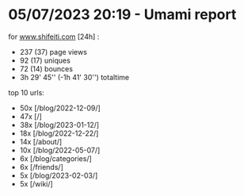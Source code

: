 # 05/07/2023 20:19 - Umami report
for www.shifeiti.com [24h] :

 - 237 (37) page views
 - 92 (17) uniques
 - 72 (14) bounces
 - 3h 29' 45'' (-1h 41' 30'') totaltime


top 10 urls:
 - 50x [/blog/2022-12-09/]
 - 47x [/]
 - 38x [/blog/2023-01-12/]
 - 18x [/blog/2022-12-22/]
 - 14x [/about/]
 - 10x [/blog/2022-05-07/]
 - 6x [/blog/categories/]
 - 6x [/friends/]
 - 5x [/blog/2023-02-03/]
 - 5x [/wiki/]


